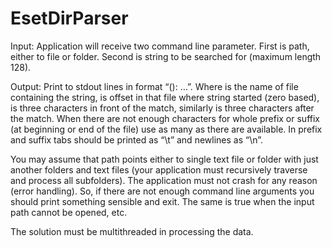 # EsetDirParser

Input: Application will receive two command line parameter. First is path, either to file or folder. Second is string to be
searched for (maximum length 128).

Output: Print to stdout lines in format “<file>(<position>): <prefix>…<suffix>”. Where <file> is the name of file containing the
string, <position> is offset in that file where string started (zero based), <prefix> is three characters in front of the match,
similarly <suffix> is three characters after the match. When there are not enough characters for whole prefix or suffix (at
beginning or end of the file) use as many as there are available. In prefix and suffix tabs should be printed as “\t” and newlines
as “\n”.
  
You may assume that path points either to single text file or folder with just another folders and text files (your application
must recursively traverse and process all subfolders). The application must not crash for any reason (error handling). So, if
there are not enough command line arguments you should print something sensible and exit. The same is true when the input
path cannot be opened, etc.
  
The solution must be multithreaded in processing the data.
